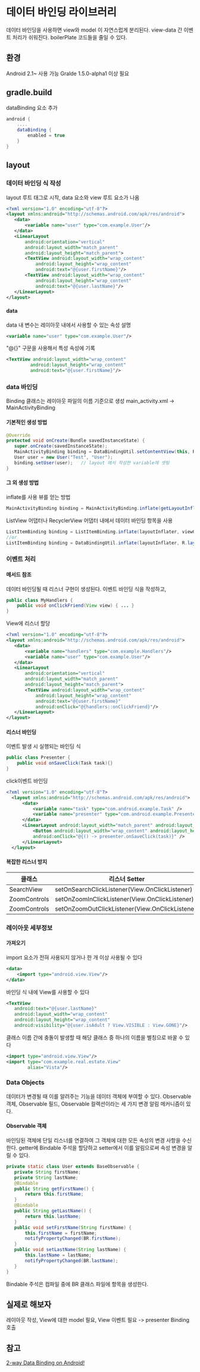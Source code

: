 # 데이터 바인딩 라이브러리
데이터 바인딩을 사용하면 view와 model 이 자연스럽게 분리된다.
view-data 간 이벤트 처리가 쉬워진다.
boilerPlate 코드들을 줄일 수 있다.
## 환경
Android 2.1~ 사용 가능
Gralde 1.5.0-alpha1 이상 필요
## gradle.build
dataBinding 요소 추가
```gradle
android {
    ....
    dataBinding {
        enabled = true
    }
}
```
## layout
### 데이터 바인딩 식 작성
layout 루트 태그로 시작, data 요소와 view 루트 요소가 나옴
```xml
<?xml version="1.0" encoding="utf-8"?>
<layout xmlns:android="http://schemas.android.com/apk/res/android">
   <data>
       <variable name="user" type="com.example.User"/>
   </data>
   <LinearLayout
       android:orientation="vertical"
       android:layout_width="match_parent"
       android:layout_height="match_parent">
       <TextView android:layout_width="wrap_content"
           android:layout_height="wrap_content"
           android:text="@{user.firstName}"/>
       <TextView android:layout_width="wrap_content"
           android:layout_height="wrap_content"
           android:text="@{user.lastName}"/>
   </LinearLayout>
</layout>
```
#### data
data 내 변수는 레이아웃 내에서 사용할 수 있는 속성 설명
```xml
<variable name="user" type="com.example.User"/>
```
 "@{}" 구문을 사용해서 특성 속성에 기록  
 ```xml
 <TextView android:layout_width="wrap_content"
          android:layout_height="wrap_content"
          android:text="@{user.firstName}"/>
 ```
### data 바인딩
Binding 클래스는 레이아웃 파일의 이름 기준으로 생성
main_activity.xml -> MainActivityBinding
#### 기본적인 생성 방법
```java
@Override
protected void onCreate(Bundle savedInstanceState) {
   super.onCreate(savedInstanceState);
   MainActivityBinding binding = DataBindingUtil.setContentView(this, R.layout.main_activity);
   User user = new User("Test", "User");
   binding.setUser(user);   // layout 에서 작성한 variable에 셋팅
}
```
#### 그 외 생성 방법
inflate를 사용 뷰를 얻는 방법
```java
MainActivityBinding binding = MainActivityBinding.inflate(getLayoutInflater());
```
ListView 어댑터나 RecyclerView 어댑터 내에서 데이터 바인딩 항목을 사용
```java
ListItemBinding binding = ListItemBinding.inflate(layoutInflater, viewGroup, false);
//or
ListItemBinding binding = DataBindingUtil.inflate(layoutInflater, R.layout.list_item, viewGroup, false);
```
### 이벤트 처리
#### 메서드 참조
데이터 바인딩될 때 리스너 구현이 생성된다.
이벤트 바인딩 식을 작성하고,
```java
public class MyHandlers {
    public void onClickFriend(View view) { ... }
}
```
View에 리스너 할당
```xml
<?xml version="1.0" encoding="utf-8"?>
<layout xmlns:android="http://schemas.android.com/apk/res/android">
   <data>
       <variable name="handlers" type="com.example.Handlers"/>
       <variable name="user" type="com.example.User"/>
   </data>
   <LinearLayout
       android:orientation="vertical"
       android:layout_width="match_parent"
       android:layout_height="match_parent">
       <TextView android:layout_width="wrap_content"
           android:layout_height="wrap_content"
           android:text="@{user.firstName}"
           android:onClick="@{handlers::onClickFriend}"/>
   </LinearLayout>
</layout>
```
#### 리스너 바인딩
이벤트 발생 시 실행되는 바인딩 식
```java
public class Presenter {
    public void onSaveClick(Task task){}
}
```
click이벤트 바인딩
```xml
<?xml version="1.0" encoding="utf-8"?>
  <layout xmlns:android="http://schemas.android.com/apk/res/android">
      <data>
          <variable name="task" type="com.android.example.Task" />
          <variable name="presenter" type="com.android.example.Presenter" />
      </data>
      <LinearLayout android:layout_width="match_parent" android:layout_height="match_parent">
          <Button android:layout_width="wrap_content" android:layout_height="wrap_content"
          android:onClick="@{() -> presenter.onSaveClick(task)}" />
      </LinearLayout>
  </layout>
```
#### 복잡한 리스너 방지
|클래스 |	리스너 Setter |	특성 |
|---|---|---|
|SearchView |	setOnSearchClickListener(View.OnClickListener) |	android:onSearchClick |
|ZoomControls |	setOnZoomInClickListener(View.OnClickListener) |	android:onZoomIn |
|ZoomControls |	setOnZoomOutClickListener(View.OnClickListener) |	android:onZoomOut |

### 레이아웃 세부정보
#### 가져오기
import 요소가 전혀 사용되지 않거나 한 개 이상 사용될 수 있다
```xml
<data>
    <import type="android.view.View"/>
</data>
```
바인딩 식 내에 View를 사용할 수 있다
```xml
<TextView
   android:text="@{user.lastName}"
   android:layout_width="wrap_content"
   android:layout_height="wrap_content"
   android:visibility="@{user.isAdult ? View.VISIBLE : View.GONE}"/>
```
클래스 이름 간에 충돌이 발생할 때 해당 클래스 중 하나의 이름을 별칭으로 바꿀 수 있다
```xml
<import type="android.view.View"/>
<import type="com.example.real.estate.View"
        alias="Vista"/>
```

### Data Objects
데이터가 변경될 때 이를 알려주는 기능을 데이터 객체에 부여할 수 있다.
Observable 객체, Observable 필드, Observable 컬렉션이라는 세 가지 변경 알림 메커니즘이 있다.
#### Observable 객체
바인딩된 객체에 단일 리스너를 연결하여 그 객체에 대한 모든 속성의 변경 사항을 수신한다.
getter에 Bindable 주석을 할당하고 setter에서 이를 알림으로써 속성 변경을 알릴 수 있다.
```java
private static class User extends BaseObservable {
   private String firstName;
   private String lastName;
   @Bindable
   public String getFirstName() {
       return this.firstName;
   }
   @Bindable
   public String getLastName() {
       return this.lastName;
   }
   public void setFirstName(String firstName) {
       this.firstName = firstName;
       notifyPropertyChanged(BR.firstName);
   }
   public void setLastName(String lastName) {
       this.lastName = lastName;
       notifyPropertyChanged(BR.lastName);
   }
}
```
Bindable 주석은 컴파일 중에 BR 클래스 파일에 항목을 생성한다.


## 실제로 해보자
레이아웃 작성,
View에 대한 model 필요,
View 이벤트 필요 -> presenter
Binding 호출


## 참고
[2-way Data Binding on Android!](https://halfthought.wordpress.com/2016/03/23/2-way-data-binding-on-android/)
